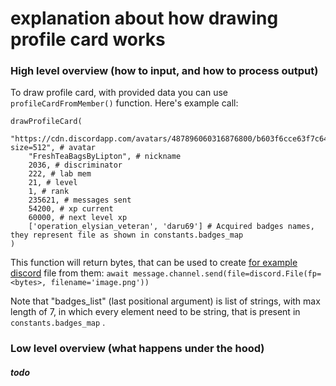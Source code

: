 # explanation about how drawing profile card works


### High level overview (how to input, and how to process output)

To draw profile card, with provided data you can use `profileCardFromMember()`  function. Here's example call:

    drawProfileCard(
        "https://cdn.discordapp.com/avatars/487896060316876800/b603f6cce63f7c6430559ae5c3a00f4b.png?size=512", # avatar
        "FreshTeaBagsByLipton", # nickname
        2036, # discriminator
        222, # lab mem
        21, # level
        1, # rank
        235621, # messages sent
        54200, # xp current
        60000, # next level xp
        ['operation_elysian_veteran', 'daru69'] # Acquired badges names, they represent file as shown in constants.badges_map
    )

This function will return bytes, that can be used to create [for example discord](https://stackoverflow.com/a/66094487/11273040 "for example discord") file from them:
`await message.channel.send(file=discord.File(fp=<bytes>, filename='image.png'))`

Note that "badges_list" (last positional argument) is list of strings, with max length of 7, in which every element need to be string, that is present in `constants.badges_map` .


### Low level overview (what happens under the hood)
##### todo

